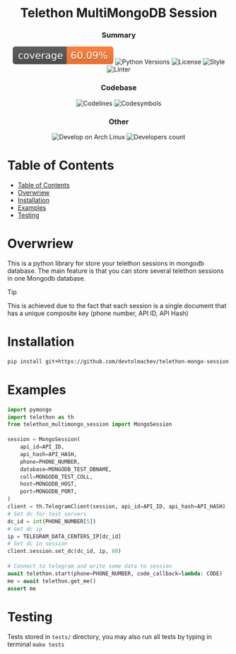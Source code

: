 <h1 align="center">Telethon MultiMongoDB Session</h1>

<h3 align="center">Summary</h3>
<p align="center">
    <img src=".github/badges/coverage.svg" alt="Test Coverage">
    <img src="https://img.shields.io/badge/Python_versions-^3.11-green" alt="Python Versions">
    <img src="https://img.shields.io/badge/License-Apache_2.0-green" alt="License">
    <img src="https://img.shields.io/badge/style-ruff-rgb(208, 90, 16)" alt="Style">
    <img src="https://img.shields.io/badge/linter-ruff-black" alt="Linter">
</p>

<h3 align="center">Codebase</h3>
<p align="center">
    <img src="https://img.shields.io/badge/Code_Lines-482-yellow" alt="Codelines">
    <img src="https://img.shields.io/badge/Code_Symbols-13614-yellow" alt="Codesymbols">

</p>

<h3 align="center">Other</h3>
<p align="center">
    <img src="https://img.shields.io/badge/Develop_on-Arch_Linux-blue" alt="Develop on Arch Linux">
    <img src="https://img.shields.io/badge/Developers-1-red" alt="Developers count">
</p>


# Table of Contents

- [Table of Contents](#table-of-contents)
- [Overwriew](#overwriew)
- [Installation](#installation)
- [Examples](#examples)
- [Testing](#testing)


# Overwriew

This is a python library for store your telethon sessions in mongodb database. 
The main feature is that you can store several telethon sessions in one 
Mongodb database.

> [!TIP]
> This is achieved due to the fact that each session is a single 
> document that has a unique composite key (phone number, API ID, API Hash)

# Installation

```bash
pip install git+https://github.com/devtolmachev/telethon-mongo-session
```

# Examples

```python
import pymongo
import telethon as th
from telethon_multimongo_session import MongoSession

session = MongoSession(
    api_id=API_ID,
    api_hash=API_HASH,
    phone=PHONE_NUMBER,
    database=MONGODB_TEST_DBNAME,
    coll=MONGODB_TEST_COLL,
    host=MONGODB_HOST,
    port=MONGODB_PORT,
)
client = th.TelegramClient(session, api_id=API_ID, api_hash=API_HASH)
# Set dc for test servers
dc_id = int(PHONE_NUMBER[5])
# Get dc ip
ip = TELEGRAM_DATA_CENTERS_IP[dc_id] 
# Set dc in session
client.session.set_dc(dc_id, ip, 80)

# Connect to telegram and write some data to session
await telethon.start(phone=PHONE_NUMBER, code_callback=lambda: CODE)
me = await telethon.get_me()
assert me

```

# Testing

Tests stored in `tests/` directory, you may also run all tests by typing in terminal `make tests`
